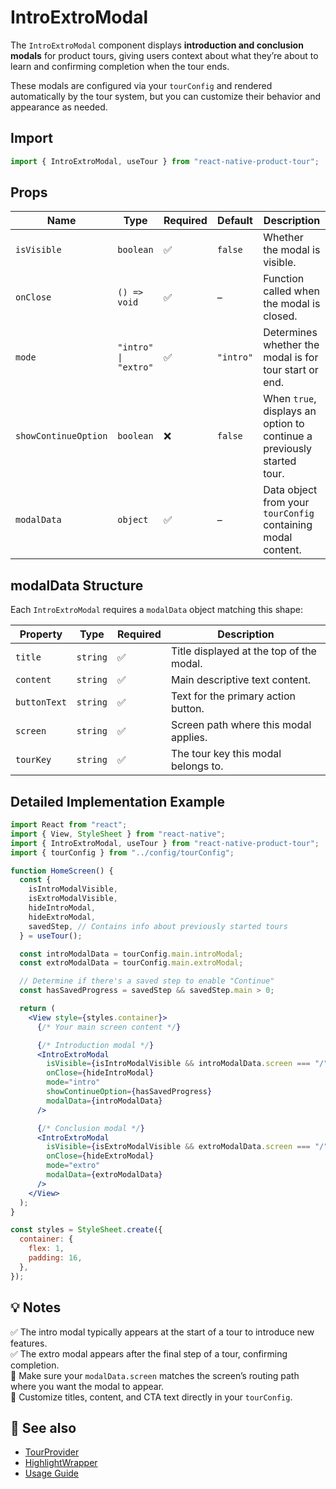 # IntroExtroModal

The `IntroExtroModal` component displays **introduction and conclusion modals** for product tours, giving users context about what they’re about to learn and confirming completion when the tour ends.

These modals are configured via your `tourConfig` and rendered automatically by the tour system, but you can customize their behavior and appearance as needed.


## Import

```js
import { IntroExtroModal, useTour } from "react-native-product-tour";
```

## Props

| Name                 | Type                 | Required | Default   | Description                                      |
| -------------------- | -------------------- | -------- | --------- | ------------------------------------------------ |
| `isVisible`          | `boolean`            | ✅       | `false`   | Whether the modal is visible.                   |
| `onClose`            | `() => void`         | ✅       | –         | Function called when the modal is closed.       |
| `mode`               | `"intro" \| "extro"` | ✅       | `"intro"` | Determines whether the modal is for tour start or end. |
| `showContinueOption` | `boolean`            | ❌      | `false`   | When `true`, displays an option to continue a previously started tour. |
| `modalData`          | `object`             | ✅       | –         | Data object from your `tourConfig` containing modal content. |


## modalData Structure

Each `IntroExtroModal` requires a `modalData` object matching this shape:

| Property     | Type     | Required | Description                                 |
| ------------ | -------- | -------- | ------------------------------------------- |
| `title`      | `string` | ✅       | Title displayed at the top of the modal.    |
| `content`    | `string` | ✅       | Main descriptive text content.              |
| `buttonText` | `string` | ✅       | Text for the primary action button.         |
| `screen`     | `string` | ✅       | Screen path where this modal applies.       |
| `tourKey`    | `string` | ✅       | The tour key this modal belongs to.         |


## Detailed Implementation Example

```jsx
import React from "react";
import { View, StyleSheet } from "react-native";
import { IntroExtroModal, useTour } from "react-native-product-tour";
import { tourConfig } from "../config/tourConfig";

function HomeScreen() {
  const {
    isIntroModalVisible,
    isExtroModalVisible,
    hideIntroModal,
    hideExtroModal,
    savedStep, // Contains info about previously started tours
  } = useTour();

  const introModalData = tourConfig.main.introModal;
  const extroModalData = tourConfig.main.extroModal;

  // Determine if there's a saved step to enable "Continue"
  const hasSavedProgress = savedStep && savedStep.main > 0;

  return (
    <View style={styles.container}>
      {/* Your main screen content */}

      {/* Introduction modal */}
      <IntroExtroModal
        isVisible={isIntroModalVisible && introModalData.screen === "/"}
        onClose={hideIntroModal}
        mode="intro"
        showContinueOption={hasSavedProgress}
        modalData={introModalData}
      />

      {/* Conclusion modal */}
      <IntroExtroModal
        isVisible={isExtroModalVisible && extroModalData.screen === "/"}
        onClose={hideExtroModal}
        mode="extro"
        modalData={extroModalData}
      />
    </View>
  );
}

const styles = StyleSheet.create({
  container: {
    flex: 1,
    padding: 16,
  },
});
```


## 💡 Notes

✅ The intro modal typically appears at the start of a tour to introduce new features.  
✅ The extro modal appears after the final step of a tour, confirming completion.  
🚨 Make sure your `modalData.screen` matches the screen’s routing path where you want the modal to appear.  
🎨 Customize titles, content, and CTA text directly in your `tourConfig`.


## 🔗 See also

- [TourProvider](./TourProvider.md)
- [HighlightWrapper](./HighlightWrapper.md)
- [Usage Guide](../usage.md)
